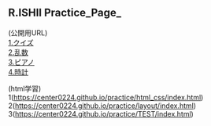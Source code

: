 ## R.ISHII Practice_Page_

(公開用URL)<br>
[1.クイズ](https://center0224.github.io/practice/Quiz/index.html)<br>
[2.乱数](https://center0224.github.io/practice/Random/Random.html)<br>
[3.ピアノ](https://center0224.github.io/practice/Piano/index.html)<br>
[4.時計](https://center0224.github.io/practice/Timer/Timer.html)

(html学習)<br>
1(https://center0224.github.io/practice/html_css/index.html)<br>
2(https://center0224.github.io/practice/layout/index.html)<br>
3(https://center0224.github.io/practice/TEST/index.html)<br>
